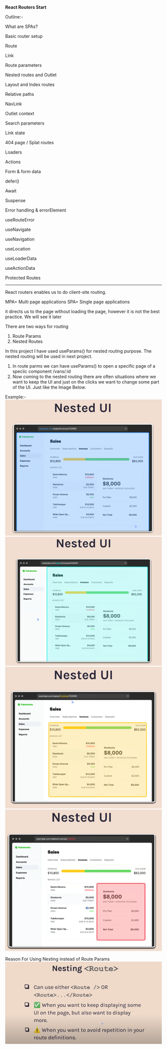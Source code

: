 **React Routers Start**

Outline:-

What are SPAs?

Basic router setup

Route

Link

Route parameters

Nested routes and Outlet

Layout and Index routes

Relative paths

NavLink

Outlet context

Search parameters

Link state

404 page / Splat routes

Loaders

Actions

Form & form data

defer()

Await

Suspense

Error handling & errorElement

useRouteError

useNavigate

useNavigation

useLocation

useLoaderData

useActionData

Protected Routes





----------------------------------------
React routers enables us to do client-site routing.

MPA= Multi page applications
SPA= Single page applications 

<Link> it directs us to the page without loading the page, however it is not the best practice. We will see it later

There are two ways for routing
1. Route Params
2. Nested Routes

In this project I have used useParams() for nested routing purpose. The nested routing will be used in next project.

1. In route parms we can have useParams() to open a specific page of a speciic component /vans/:id
2. Now coming to the nested routing there are often situations where we want to keep the UI and just on the clicks we want to change some part of the UI. Just like the Image Below.

Example:-
![Alt Text](./img-project/nestedUI1.png)
![Alt Text](./img-project/nestedUI2.png)
![Alt Text](./img-project/nestedUI3.png)
![Alt Text](./img-project/nestedUI4.png)


Reason For Using Nesting instead of Route Params
![Alt Text](./img-project/nesting1.png)




